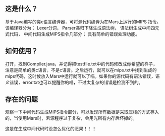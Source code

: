 ## 这是什么？
基于Java编写的类c语言编译器，可将源代码编译为在Mars上运行的MIPS 指令。 该编译器分为： Lexer分词， Parser递归下降生成语法树， 语法树生成中间四元式代码， 中间代码生成MIPS指令几部分； 具有简单的错误处理功能。

## 如何使用？

打开，找到Compiler.java，并记得把testfile.txt中的代码修改成你希望的样子，注意是简单的类c语言，不是c语言。之后运行，就可以在mips.txt中找到生成的mips代码，这时候放入Mars中运行就可以了喵。如果你的源代码有语法错误，语义错误，error.txt也可以提醒你的喵，不过太复杂的错误是检测不到的。

## 存在的问题

观察一下中间代码生成MIPS指令部分，可以发现所有数据是采取压栈的方式存入的，当使用Mars时，若源程序过于复杂，会用光所有内存后坏掉的。

这是在生成中间代码时没怎么优化的恶果！！！
